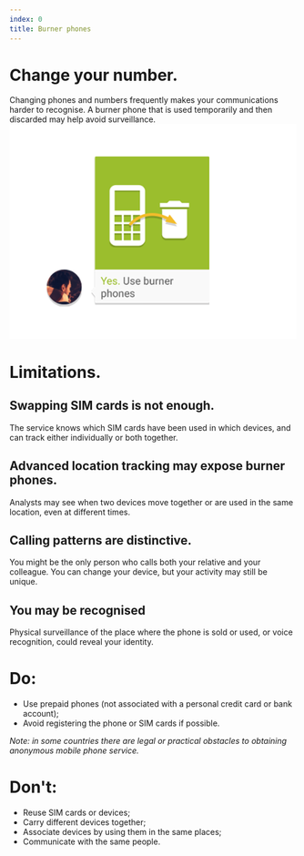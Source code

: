 ```yaml
---
index: 0
title: Burner phones
---
```

# Change your number.

Changing phones and numbers frequently makes your communications harder to recognise. A burner phone that is used temporarily and then discarded may help avoid surveillance.
![image](mobile7.png)

# Limitations.

## Swapping SIM cards is not enough. 

The service knows which SIM cards have been used in which devices, and can track either individually or both together.

## Advanced location tracking may expose burner phones. 

Analysts may see when two devices move together or are used in the same location, even at different times.

## Calling patterns are distinctive. 

You might be the only person who calls both your relative and your colleague. You can change your device, but your activity may still be unique. 

## You may be recognised

Physical surveillance of the place where the phone is sold or used, or voice recognition, could reveal your identity. 

# Do:

*	Use prepaid phones (not associated with a personal credit card or bank account);
*	Avoid registering the phone or SIM cards if possible. 

*Note: in some countries there are legal or practical obstacles to obtaining anonymous mobile phone service.*

# Don't:

*   Reuse SIM cards or devices;
*   Carry different devices together;
*   Associate devices by using them in the same places;
*   Communicate with the same people.